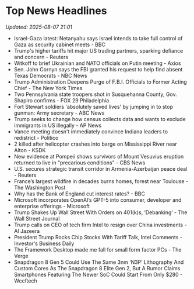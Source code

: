 # Top News Headlines

_Updated: 2025-08-07 21:01_

- Israel-Gaza latest: Netanyahu says Israel intends to take full control of Gaza as security cabinet meets - BBC
- Trump's higher tariffs hit major US trading partners, sparking defiance and concern - Reuters
- Witkoff to brief Ukrainian and NATO officials on Putin meeting - Axios
- Sen. John Cornyn says the FBI granted his request to help find absent Texas Democrats - NBC News
- Trump Administration Deepens Purge of F.B.I. Officials to Former Acting Chief - The New York Times
- Two Pennsylvania state troopers shot in Susquehanna County, Gov. Shapiro confirms - FOX 29 Philadelphia
- Fort Stewart soldiers 'absolutely saved lives' by jumping in to stop gunman: Army secretary - ABC News
- Trump seeks to change how census collects data and wants to exclude immigrants in US illegally - AP News
- Vance meeting doesn't immediately convince Indiana leaders to redistrict - Politico
- 2 killed after helicopter crashes into barge on Mississippi River near Alton - KSDK
- New evidence at Pompeii shows survivors of Mount Vesuvius eruption returned to live in "precarious conditions" - CBS News
- U.S. secures strategic transit corridor in Armenia-Azerbaijan peace deal - Reuters
- France’s largest wildfire in decades burns homes, forest near Toulouse - The Washington Post
- Why has the Bank of England cut interest rates? - BBC
- Microsoft incorporates OpenAI’s GPT-5 into consumer, developer and enterprise offerings - Microsoft
- Trump Shakes Up Wall Street With Orders on 401(k)s, ‘Debanking’ - The Wall Street Journal
- Trump calls on CEO of tech firm Intel to resign over China investments - Al Jazeera
- President Trump Rocks Chip Stocks With Tariff Talk, Intel Comments - Investor's Business Daily
- The Framework Desktop made me fall for small form factor PCs - The Verge
- Snapdragon 8 Gen 5 Could Use The Same 3nm ‘N3P’ Lithography And Custom Cores As The Snapdragon 8 Elite Gen 2, But A Rumor Claims Smartphones Featuring The Newer SoC Could Start From Only $280 - Wccftech